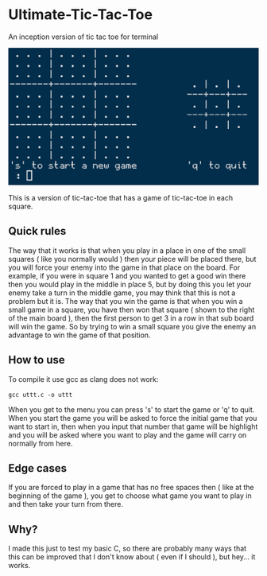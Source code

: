 # Ultimate-Tic-Tac-Toe
An inception version of tic tac toe for terminal 

![Menu image](/game.png)

This is a version of tic-tac-toe that has a game of tic-tac-toe in each square. 

## Quick rules

The way that it works is that when you play in a place in one of the small squares ( like you normally would ) then your piece will be placed there, but you will force your enemy into the game in that place on the board. For example, if you were in square 1 and you wanted to get a good win there then you would play in the middle in place 5, but by doing this you let your enemy take a turn in the middle game, you may think that this is not a problem but it is. The way that you win the game is that when you win a small game in a square, you have then won that square ( shown to the right of the main board ), then the first person to get 3 in a row in that sub board will win the game. So by trying to win a small square you give the enemy an advantage to win the game of that position. 

## How to use

To compile it use gcc as clang does not work:

```
gcc uttt.c -o uttt
```

When you get to the menu you can press 's' to start the game or 'q' to quit. When you start the game you will be asked to force the initial game that you want to start in, then when you input that number that game will be highlight and you will be asked where you want to play and the game will carry on normally from here. 

## Edge cases

If you are forced to play in a game that has no free spaces then ( like at the beginning of the game ), you get to choose what game you want to play in and then take your turn from there. 

## Why?

I made this just to test my basic C, so there are probably many ways that this can be improved that I don't know about ( even if I should ), but hey... it works. 
